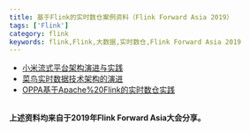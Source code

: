 ```yaml
---
title: 基于Flink的实时数仓案例资料（Flink Forward Asia 2019）
tags: ['Flink']
category: flink
keywords: flink,Flink,大数据,实时数仓,Flink Forward Asia 2019
---
```


- [小米流式平台架构演进与实践](https://github.com/buildupchao/ImgStore/blob/master/blog/flink/real-time-dw/%E5%B0%8F%E7%B1%B3%E6%B5%81%E5%BC%8F%E5%B9%B3%E5%8F%B0%E6%9E%B6%E6%9E%84%E6%BC%94%E8%BF%9B%E4%B8%8E%E5%AE%9E%E8%B7%B5.pdf)
- [菜鸟实时数据技术架构的演进](https://github.com/buildupchao/ImgStore/blob/master/blog/flink/real-time-dw/%E8%8F%9C%E9%B8%9F%E5%AE%9E%E6%97%B6%E6%95%B0%E6%8D%AE%E6%8A%80%E6%9C%AF%E6%9E%B6%E6%9E%84%E7%9A%84%E6%BC%94%E8%BF%9B.pdf)
- [OPPA基于Apache%20Flink的实时数仓实践](https://github.com/buildupchao/ImgStore/blob/master/blog/flink/real-time-dw/OPPA%E5%9F%BA%E4%BA%8EApache%20Flink%E7%9A%84%E5%AE%9E%E6%97%B6%E6%95%B0%E4%BB%93%E5%AE%9E%E8%B7%B5.pdf)

<br/>
<strong>上述资料均来自于2019年Flink Forward Asia大会分享。</strong>
